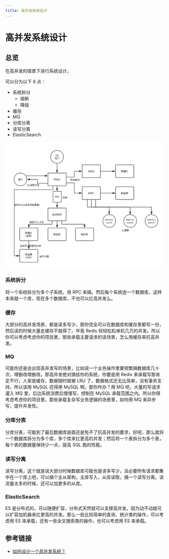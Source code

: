 ```yaml
---
title: 高并发系统设计
---
```


# 高并发系统设计

## 总览

在高并发的情景下进行系统设计，

可以分为以下 6 点：

- 系统拆分
  - 熔断
  - 降级
- 缓存
- MQ
- 分库分表
- 读写分离
- ElasticSearch

![](./images/high-concurrency-system-design.png)


### 系统拆分

将一个系统拆分为多个子系统，用 RPC 来搞。然后每个系统连一个数据库，这样本来就一个库，现在多个数据库，不也可以扛高并发么。

### 缓存

大部分的高并发场景，都是读多写少，那你完全可以在数据库和缓存里都写一份，然后读的时候大量走缓存不就得了。毕竟 Redis 轻轻松松单机几万的并发。所以你可以考虑考虑你的项目里，那些承载主要请求的读场景，怎么用缓存来抗高并发。

### MQ

可能你还是会出现高并发写的场景，比如说一个业务操作里要频繁搞数据库几十次，增删改增删改。那高并发绝对搞挂你的系统，你要是用 Redis 来承载写那肯定不行，人家是缓存，数据随时就被 LRU 了，数据格式还无比简单，没有事务支持。所以该用 MySQL 还得用 MySQL 啊。那你咋办？用 MQ 吧，大量的写请求灌入 MQ 里，后边系统消费后慢慢写，控制在 MySQL 承载范围之内。所以你得考虑考虑你的项目里，那些承载复杂写业务逻辑的场景里，如何用 MQ 来异步写，提升并发性。

### 分库分表

分库分表，可能到了最后数据库层面还是免不了抗高并发的要求，好吧，那么就将一个数据库拆分为多个库，多个库来扛更高的并发；然后将一个表拆分为多个表，每个表的数据量保持少一点，提高 SQL 跑的性能。

### 读写分离

读写分离，这个就是说大部分时候数据库可能也是读多写少，没必要所有请求都集中在一个库上吧，可以搞个主从架构，主库写入，从库读取，搞一个读写分离。读流量太多的时候，还可以加更多的从库。

### ElasticSearch

ES 是分布式的，可以随便扩容，分布式天然就可以支撑高并发，因为动不动就可以扩容加机器来扛更高的并发。那么一些比较简单的查询、统计类的操作，可以考虑用 ES 来承载，还有一些全文搜索类的操作，也可以考虑用 ES 来承载。

## 参考链接

- [如何设计一个高并发系统？](https://doocs.github.io/advanced-java/#/./docs/high-concurrency/high-concurrency-design)